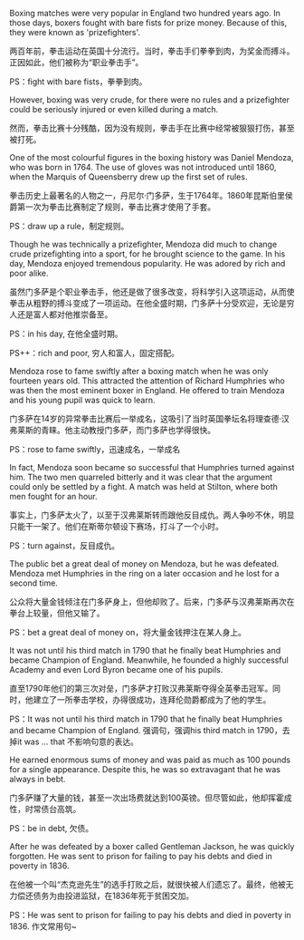 Boxing matches were very popular in England two hundred years ago. In those days, boxers fought with bare fists for prize money. Because of this, they were known as 'prizefighters'.

两百年前，拳击运动在英国十分流行。当时，拳击手们拳拳到肉，为奖金而搏斗。正因如此，他们被称为“职业拳击手”。

PS：fight with bare fists，拳拳到肉。

However, boxing was very crude, for there were no rules and a prizefighter could be seriously injured or even killed during a match.

然而，拳击比赛十分残酷，因为没有规则，拳击手在比赛中经常被狠狠打伤，甚至被打死。

One of the most colourful figures in the boxing history was Daniel Mendoza, who was born in 1764. The use of gloves was not introduced until 1860, when the Marquis of Queensberry drew up the first set of rules.

拳击历史上最著名的人物之一，丹尼尔·门多萨，生于1764年。1860年昆斯伯里侯爵第一次为拳击比赛制定了规则，拳击比赛才使用了手套。

PS：draw up a rule，制定规则。

Though he was technically a prizefighter, Mendoza did much to change crude prizefighting into a sport, for he brought science to the game. In his day, Mendoza enjoyed tremendous popularity. He was adored by rich and poor alike.

虽然门多萨是个职业拳击手，他还是做了很多改变，将科学引入这项运动，从而使拳击从粗野的搏斗变成了一项运动。在他全盛时期，门多萨十分受欢迎，无论是穷人还是富人都对他推崇备至。

PS：in his day, 在他全盛时期。

PS++：rich and poor, 穷人和富人，固定搭配。

Mendoza rose to fame swiftly after a boxing match when he was only fourteen years old. This attracted the attention of Richard Humphries who was then the most eminent boxer in England. He offered to train Mendoza and his young pupil was quick to learn.

门多萨在14岁的异常拳击比赛后一举成名，这吸引了当时英国拳坛名将理查德·汉弗莱斯的青睐。他主动教授门多萨，而门多萨也学得很快。

PS：rose to fame swiftly，迅速成名，一举成名

In fact, Mendoza soon became so successful that Humphries turned against him. The two men quarreled bitterly and it was clear that the argument could only be settled by a fight. A match was held at Stilton, where both men fought for an hour.

事实上，门多萨太火了，以至于汉弗莱斯转而跟他反目成仇。两人争吵不休，明显只能干一架了。他们在斯蒂尔顿设下赛场，打斗了一个小时。

PS：turn against，反目成仇。

The public bet a great deal of money on Mendoza, but he was defeated. Mendoza met Humphries in the ring on a later occasion and he lost for a second time.

公众将大量金钱倾注在门多萨身上，但他却败了。后来，门多萨与汉弗莱斯再次在拳台上较量，但他又输了。

PS：bet a great deal of money on，将大量金钱押注在某人身上。

It was not until his third match in 1790 that he finally beat Humphries and became Champion of England. Meanwhile, he founded a highly successful Academy and even Lord Byron became one of his pupils.
  
  
直至1790年他们的第三次对垒，门多萨才打败汉弗莱斯夺得全英拳击冠军。同时，他建立了一所拳击学校，办得很成功，连拜伦勋爵都成为了他的学生。

PS：It was not until his third match in 1790 that he finally beat Humphries and became Champion of England. 强调句，强调his third match in 1790，去掉it was ... that 不影响句意的表达。

He earned enormous sums of money and was paid as much as 100 pounds for a single appearance. Despite this, he was so extravagant that he was always in bebt.

门多萨赚了大量的钱，甚至一次出场费就达到100英镑。但尽管如此，他却挥霍成性，时常债台高筑。

PS：be in debt, 欠债。



After he was defeated by a boxer called Gentleman Jackson, he was quickly forgotten. He was sent to prison for failing to pay his debts and died in poverty in 1836.

在他被一个叫“杰克逊先生”的选手打败之后，就很快被人们遗忘了。最终，他被无力偿还债务为由投进监狱，在1836年死于贫困交加。

PS：He was sent to prison for failing to pay his debts and died in poverty in 1836. 作文常用句~
